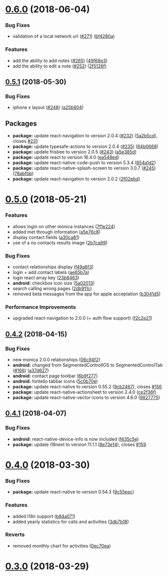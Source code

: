 <a name="0.6.0"></a>
# [0.6.0](https://github.com/monicahq/chandler/compare/0.5.1...0.6.0) (2018-06-04)


### Bug Fixes

* validation of a local network url ([#271](https://github.com/monicahq/chandler/issues/271)) ([bf4280a](https://github.com/monicahq/chandler/commit/bf4280a))

### Features

* add the ability to add notes ([#265](https://github.com/monicahq/chandler/issues/265)) ([49f68e3](https://github.com/monicahq/chandler/commit/49f68e3))
* add the ability to edit a note ([#252](https://github.com/monicahq/chandler/issues/252)) ([2f5126f](https://github.com/monicahq/chandler/commit/2f5126f))



<a name="0.5.1"></a>
## [0.5.1](https://github.com/monicahq/chandler/compare/0.5.0...0.5.1) (2018-05-30)


### Bug Fixes

* iphone x layout ([#248](https://github.com/monicahq/chandler/issues/248)) ([a25b604](https://github.com/monicahq/chandler/commit/a25b604))

## Packages
* **package:** update react-navigation to version 2.0.4 ([#232](https://github.com/monicahq/chandler/issues/232)) ([5a2b5cd](https://github.com/monicahq/chandler/commit/5a2b5cd)), closes [#231](https://github.com/monicahq/chandler/issues/231)
* **package:** update typesafe-actions to version 2.0.4 ([#235](https://github.com/monicahq/chandler/issues/235)) ([64b0668](https://github.com/monicahq/chandler/commit/64b0668))
* **package:** update frisbee to version 2.0.5 ([#243](https://github.com/monicahq/chandler/issues/243)) ([a5e385d](https://github.com/monicahq/chandler/commit/a5e385d))
* **package:** update react to version 16.4.0 ([ea548ed](https://github.com/monicahq/chandler/commit/ea548ed))
* **package:** update react-native-code-push to version 5.3.4 ([854a1d2](https://github.com/monicahq/chandler/commit/854a1d2))
* **package:** update react-native-splash-screen to version 3.0.7 ([#245](https://github.com/monicahq/chandler/issues/245)) ([78abfbb](https://github.com/monicahq/chandler/commit/78abfbb))
* **package:** update react-navigation to version 2.0.2 ([2f02ebd](https://github.com/monicahq/chandler/commit/2f02ebd))



<a name="0.5.0"></a>
# [0.5.0](https://github.com/monicahq/chandler/compare/0.4.2...0.5.0) (2018-05-21)

### Features

* allows login on other monica instances ([7f1e224](https://github.com/monicahq/chandler/commit/7f1e224))
* added met through information ([a5e76c8](https://github.com/monicahq/chandler/commit/a5e76c8))
* display contact fields ([a30ca81](https://github.com/monicahq/chandler/commit/a30ca81))
* use of a no contacts results image ([2b7ca99](https://github.com/monicahq/chandler/commit/2b7ca99))

### Bug Fixes

* contact relationships display ([f49a6f3](https://github.com/monicahq/chandler/commit/f49a6f3))
* login + add contact labels ([ae65b7a](https://github.com/monicahq/chandler/commit/ae65b7a))
* login react array key ([23b8463](https://github.com/monicahq/chandler/commit/23b8463))
* **android:** checkbox icon size ([5a02013](https://github.com/monicahq/chandler/commit/5a02013))
* search calling wrong pages ([2db911c](https://github.com/monicahq/chandler/commit/2db911c))
* removed beta messages from the app for apple acceptation ([b3041d5](https://github.com/monicahq/chandler/commit/b3041d5))

### Performance Improvements

* upgraded react-navigation to 2.0.0 (+ auth flow support) ([f2c2e21](https://github.com/monicahq/chandler/commit/f2c2e21))



<a name="0.4.2"></a>
## [0.4.2](https://github.com/monicahq/chandler/compare/0.4.1...0.4.2) (2018-04-15)


### Bug Fixes

* new monica 2.0.0 relationships ([06c94f2](https://github.com/monicahq/chandler/commit/06c94f2))
* **android:** changed from SegmentedControlIOS to SegmentedControlTab ([#166](https://github.com/monicahq/chandler/issues/166)) ([a37d627](https://github.com/monicahq/chandler/commit/a37d627))
* **android:** contact page toolbar ([6b9f277](https://github.com/monicahq/chandler/commit/6b9f277))
* **android:** fontello tabbar icons ([5c0b70e](https://github.com/monicahq/chandler/commit/5c0b70e))
* **package:** update react-native to version 0.55.2 ([9cb2467](https://github.com/monicahq/chandler/commit/9cb2467)), closes [#156](https://github.com/monicahq/chandler/issues/156)
* **package:** update react-native-actionsheet to version 2.4.0 ([ce2f36f](https://github.com/monicahq/chandler/commit/ce2f36f))
* **package:** update react-native-vector-icons to version 4.6.0 ([9827775](https://github.com/monicahq/chandler/commit/9827775))


<a name="0.4.1"></a>
## [0.4.1](https://github.com/monicahq/chandler/compare/0.4.0...0.4.1) (2018-04-07)


### Bug Fixes

* **android:** react-native-device-info is now included ([f435c5e](https://github.com/monicahq/chandler/commit/f435c5e))
* **package:** update i18next to version 11.1.1 ([8e73e14](https://github.com/monicahq/chandler/commit/8e73e14)), closes [#159](https://github.com/monicahq/chandler/issues/159)



<a name="0.4.0"></a>
# [0.4.0](https://github.com/monicahq/chandler/compare/0.3.0...0.4.0) (2018-03-30)


### Bug Fixes

* **package:** update react-native to version 0.54.3 ([9c55eec](https://github.com/monicahq/chandler/commit/9c55eec))


### Features

* added I18n support ([b84a071](https://github.com/monicahq/chandler/commit/b84a071))
* added yearly statistics for calls and activities ([3db7b18](https://github.com/monicahq/chandler/commit/3db7b18))


### Reverts

* removed monthly chart for activities ([0ec70ea](https://github.com/monicahq/chandler/commit/0ec70ea))



<a name="0.3.0"></a>
# [0.3.0](https://github.com/monicahq/chandler/compare/dd8c7a8...0.3.0) (2018-03-29)
